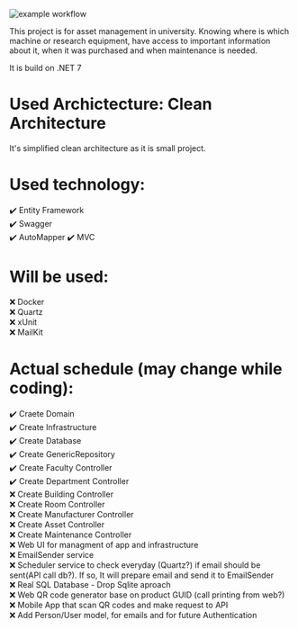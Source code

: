 ![example workflow](https://github.com/szymongamza/InventoryUniversity/actions/workflows/dotnet.yml/badge.svg)

This project is for asset management in university. Knowing where is which machine or research equipment, have access to important information about it, when it was purchased and when maintenance is needed.

It is build on .NET 7
# Used Archictecture: Clean Architecture
It's simplified clean architecture as it is small project.

# Used technology:
:heavy_check_mark: Entity Framework  
:heavy_check_mark: Swagger  
:heavy_check_mark: AutoMapper
:heavy_check_mark: MVC  

# Will be used:
:x: Docker  
:x: Quartz  
:x: xUnit  
:x: MailKit  

# Actual schedule (may change while coding):
:heavy_check_mark: Craete Domain  
:heavy_check_mark: Create Infrastructure  
:heavy_check_mark: Create Database  
:heavy_check_mark: Create GenericRepository  
:heavy_check_mark: Create Faculty Controller  
:heavy_check_mark: Create Department Controller  
:x: Create Building Controller  
:x: Create Room Controller  
:x: Create Manufacturer Controller  
:x: Create Asset Controller  
:x: Create Maintenance Controller  
:x: Web UI for managment of app and infrastructure  
:x: EmailSender service  
:x: Scheduler service to check everyday (Quartz?) if email should be sent(API call db?). If so, It will prepare email and send it to EmailSender  
:x: Real SQL Database - Drop Sqlite aproach  
:x: Web QR code generator base on product GUID (call printing from web?)  
:x: Mobile App that scan QR codes and make request to API  
:x: Add Person/User model, for emails and for future Authentication  
